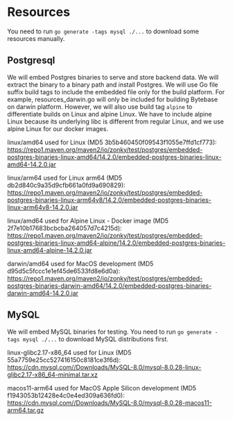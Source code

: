 # Resources

You need to run `go generate -tags mysql ./...` to download some resources manually.

## Postgresql

We will embed Postgres binaries to serve and store backend data. We will extract the binary to a binary path and install Postgres. We will use Go file suffix build tags to include the embedded file only for the build platform. For example, resources_darwin.go will only be included for building Bytebase on darwin platform. However, we will also use build tag `alpine` to differentiate builds on Linux and alpine Linux. We have to include alpine Linux because its underlying libc is different from regular Linux, and we use alpine Linux for our docker images.

linux/amd64 used for Linux (MD5 3b5b460450f09543f1055e7ffd1cf773): https://repo1.maven.org/maven2/io/zonky/test/postgres/embedded-postgres-binaries-linux-amd64/14.2.0/embedded-postgres-binaries-linux-amd64-14.2.0.jar

linux/arm64 used for Linux arm64 (MD5 db2d840c9a35d9cfb661a0fd9a690829): https://repo1.maven.org/maven2/io/zonky/test/postgres/embedded-postgres-binaries-linux-arm64v8/14.2.0/embedded-postgres-binaries-linux-arm64v8-14.2.0.jar

linux/amd64 used for Alpine Linux - Docker image (MD5 2f7e10b17683bcbcba264057d7c4215d): https://repo1.maven.org/maven2/io/zonky/test/postgres/embedded-postgres-binaries-linux-amd64-alpine/14.2.0/embedded-postgres-binaries-linux-amd64-alpine-14.2.0.jar

darwin/amd64 used for MacOS development (MD5 d95d5c5fccc1e1ef45de6533fd8e6d0a): https://repo1.maven.org/maven2/io/zonky/test/postgres/embedded-postgres-binaries-darwin-amd64/14.2.0/embedded-postgres-binaries-darwin-amd64-14.2.0.jar

## MySQL

We will embed MySQL binaries for testing. You need to run `go generate -tags mysql ./...` to download MySQL distributions first.

linux-glibc2.17-x86_64 used for Linux (MD5 55a7759e25cc527416150c8181ce3f6d): https://cdn.mysql.com//Downloads/MySQL-8.0/mysql-8.0.28-linux-glibc2.17-x86_64-minimal.tar.xz

macos11-arm64 used for MacOS Apple Silicon development (MD5 f1943053b12428e4c0e4ed309a636fd0): https://cdn.mysql.com//Downloads/MySQL-8.0/mysql-8.0.28-macos11-arm64.tar.gz
